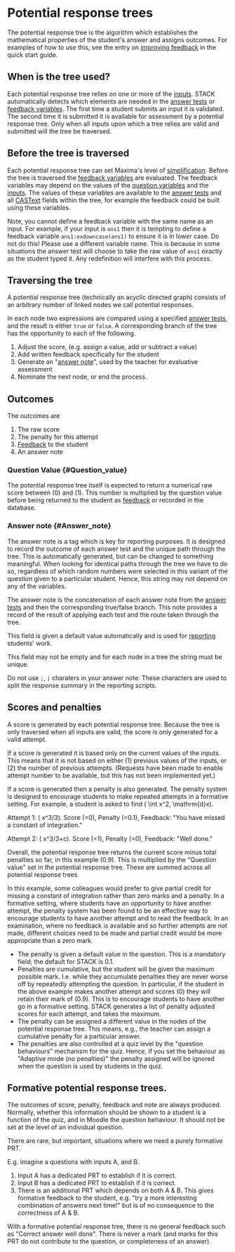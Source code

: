 # Potential response trees

The potential response tree is the algorithm which establishes the mathematical properties of the student's answer and assigns outcomes. For examples of how to use this, see the entry on [improving feedback](Authoring_quick_start_3.md) in the quick start guide.

## When is the tree used? ##

Each potential response tree relies on one or more of the [inputs](Inputs.md). STACK automatically detects which elements are needed in the [answer tests](Answer_tests.md) or [feedback variables](Variables.md#Feedback_variables). The first time a student submits an input it is validated. The second time it is submitted it is available for assessment by a potential response tree. Only when all inputs upon which a tree relies are valid and submitted 
will the tree be traversed.

## Before the tree is traversed ##

Each potential response tree can set Maxima's level of [simplification](../CAS/Simplification.md). Before the tree is traversed the [feedback variables](Variables.md#Feedback_variables) are evaluated. The feedback variables may depend on the values of the [question variables](Variables.md#Question_variables) and the [inputs](Inputs.md). The values of these variables are available to the [answer tests](Answer_tests.md) and all [CASText](CASText.md) fields within the tree, for example the feedback could be built using these variables.

Note, you cannot define a feedback variable with the same name as an input.  For example, if your input is `ans1` then it is tempting to define a feedback variable `ans1:exdowncase(ans1)` to ensure it is in lower case.  Do not do this!  Please use a different variable name.  This is because in some situations the answer test will choose to take the raw value of `ans1` exactly as the student typed it.  Any redefinition will interfere with this process.

## Traversing the tree ##

A potential response tree (technically an acyclic directed graph) consists of an arbitrary number of linked nodes we call potential responses.

In each node two expressions are compared using a specified [answer tests](Answer_tests.md), and the result is either `true` or `false`. A corresponding branch of the tree has the opportunity to each of the following.

1. Adjust the score, (e.g. assign a value, add or subtract a value)
2. Add written feedback specifically for the student
3. Generate an "[answer 
note](Potential_response_trees.md#Answer_note)", used by the teacher for evaluative assessment
4. Nominate the next node, or end the process.

## Outcomes  ##

The outcomes are

1. The raw score
2. The penalty for this attempt
3. [Feedback](Feedback.md) to the student
4. An answer note

### Question Value {#Question_value}

The potential response tree itself is expected to return a numerical raw score between \(0\) and \(1\). This number is multiplied by the question value before being returned to the student as [feedback](Feedback.md) or recorded in the database.

### Answer note {#Answer_note}

The answer note is a tag which is key for reporting purposes. It is designed to record the outcome of each answer test and the unique path through the tree. This is automatically generated, but can be changed to something meaningful. When looking for identical paths through the tree we have to do so, regardless of which random numbers were selected in this variant of the question given to a particular student.  Hence, this string may not depend on any of the variables.

The answer note is the concatenation of each answer note from the [answer tests](Answer_tests.md) and then the corresponding true/false branch.  This note provides a record of the result of applying each test and the route taken through the tree.

This field is given a default value automatically and is used for [reporting](Reporting.md) students' work.

This field may not be empty and for each node in a tree the string must be unique.

Do not use `;`, `|` charaters in your answer note.  These characters are used to split the response summary in the reporting scripts.

## Scores and penalties ##

A score is generated by each potential response tree.  Because the tree is only traversed when all inputs are valid, the score is only generated for a valid attempt.

If a score is generated it is based only on the current values of the inputs.  This means that it is not based on either (1) previous values of the inputs, or (2) the number of previous attempts.  (Requests have been made to enable attempt number to be available, but this has not been implemented 
yet.)

If a score is generated then a penalty is also generated. The penalty system is designed to encourage students to make repeated attempts in a formative setting.  For example, a student is asked to find  \( \int x^2, \mathrm{d}x\).  

Attempt 1:  \( x^3/3\).  Score \(=0\), Penalty \(=0.1\), Feedback: "You have missed a constant of integration."

Attempt 2:  \( x^3/3+c\).  Score \(=1\), Penalty \(=0\), Feedback: "Well done."

Overall, the potential response tree returns the current score minus total penalties so far, in this example \(0.9\).  This is multiplied by the "Question value" set in the potential response tree.  These are summed across all potential response trees.

In this example, some colleagues would prefer to give partial credit for missing a constant of integration rather than zero marks and a penalty.  In a formative setting, where students have an opportunity to have another attempt, the penalty system has been found to be an effective way to encourage students to have another attempt and to read the feedback.  In an examination, where no feedback is available and so further attempts are not made, different choices need to be made and partial credit would be more appropriate than a zero mark.

* The penalty is given a default value in the question.  This is a mandatory field; the default for STACK is 0.1.  
* Penalties are cumulative, but the student will be given the maximum possible mark.  I.e. while they accumulate penalties they are never worse off by repeatedly attempting the question.  In particular, if the student in the above example makes another attempt and scores \(0\) they will retain their mark of \(0.9\).  This is to encourage students to have another go in a formative setting.  STACK generates a list of penalty adjusted scores for each attempt, and takes the maximum. 
* The penalty can be assigned a different value in the nodes of the potential response tree. This means, e.g., the teacher can assign a cumulative penalty 
for a particular answer. 
* The penalties are also controlled at a quiz level by the "question behaviours" mechanism for the quiz.  Hence, if you set the behaviour as "Adaptive mode (no penalties)" the penalty assigned will be ignored when the question is used by students in the quiz.

## Formative potential response trees.

The outcomes of score, penalty, feedback and note are always produced.  Normally, whether this information should be shown to a student is a function of the quiz, and in Moodle the question behaviour.  It should not be set at the level of an individual question.

There are rare, but important, situations where we need a purely formative PRT.

E.g. Imagine a questions with inputs A, and B.

1. Input A has a dedicated PRT to establish if it is correct.
2. Input B has a dedicated PRT to establish if it is correct.
3. There is an additional PRT which depends on both A & B.  This gives formative feedback to the student, e.g. "try a more interesting combination of answers next time!" but is of no consequence to the correctness of A & B.

With a formative potential response tree, there is no general feedback such as "Correct answer well done".  There is never a mark (and marks for this PRT do not contribute to the question, or completeness of an answer).


